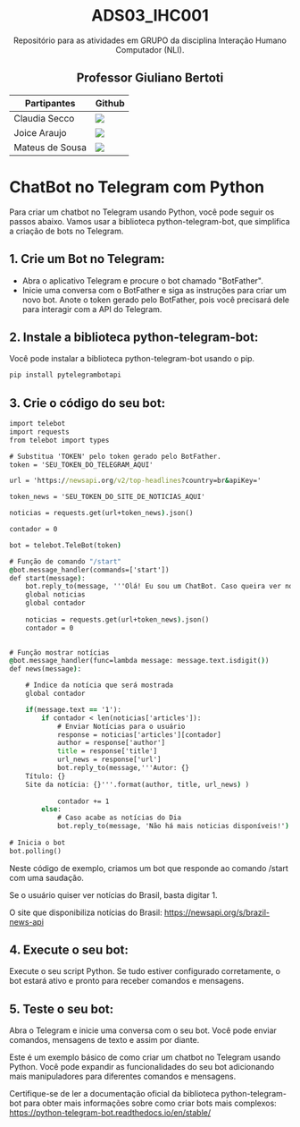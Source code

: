 <div align="center">

# ADS03_IHC001

Repositório para as atividades em GRUPO da disciplina Interação Humano Computador (NLI).

## Professor Giuliano Bertoti

| Partipantes | Github |
| --------- | --------- |
| Claudia Secco | <a href="https://github.com/ClaudiaCBS" target="_blanck"><img src = "https://img.shields.io/badge/GitHub-100000?style=for-the-badge&logo=github&logoColor=white" target="_blank"></a> |
| Joice Araujo | <a href="https://github.com/Joice-Araujo" target="_blanck"><img src = "https://img.shields.io/badge/GitHub-100000?style=for-the-badge&logo=github&logoColor=white" target="_blank"></a> |
| Mateus de Sousa | <a href="https://github.com/MateusdiSousa" target="_blanck"><img src = "https://img.shields.io/badge/GitHub-100000?style=for-the-badge&logo=github&logoColor=white" target="_blank"></a> |

</div>

# ChatBot no Telegram com Python
Para criar um chatbot no Telegram usando Python, você pode seguir os passos abaixo. Vamos usar a biblioteca python-telegram-bot, que simplifica a criação de bots no Telegram.

<span id="1">

## 1. Crie um Bot no Telegram:

* Abra o aplicativo Telegram e procure o bot chamado "BotFather".
* Inicie uma conversa com o BotFather e siga as instruções para criar um novo bot. Anote o token gerado pelo BotFather, pois você precisará dele para interagir com a API do Telegram.

## 2. Instale a biblioteca python-telegram-bot:

Você pode instalar a biblioteca python-telegram-bot usando o pip.

```cmd
pip install pytelegrambotapi
```

<span id="2">

## 3. Crie o código do seu bot:

```cmd
import telebot
import requests
from telebot import types

# Substitua 'TOKEN' pelo token gerado pelo BotFather.
token = 'SEU_TOKEN_DO_TELEGRAM_AQUI'

url = 'https://newsapi.org/v2/top-headlines?country=br&apiKey='

token_news = 'SEU_TOKEN_DO_SITE_DE_NOTICIAS_AQUI'

noticias = requests.get(url+token_news).json()

contador = 0

bot = telebot.TeleBot(token)

# Função de comando "/start"
@bot.message_handler(commands=['start'])
def start(message):
    bot.reply_to(message, '''Olá! Eu sou um ChatBot. Caso queira ver notícias digite 1''')
    global noticias
    global contador
    
    noticias = requests.get(url+token_news).json()
    contador = 0
    

# Função mostrar notícias
@bot.message_handler(func=lambda message: message.text.isdigit())
def news(message):    

    # Indice da notícia que será mostrada
    global contador

    if(message.text == '1'):
        if contador < len(noticias['articles']):
            # Enviar Notícias para o usuário
            response = noticias['articles'][contador]
            author = response['author']
            title = response['title']
            url_news = response['url']
            bot.reply_to(message,'''Autor: {}
    Título: {}
    Site da notícia: {}'''.format(author, title, url_news) )
            
            contador += 1
        else:
            # Caso acabe as notícias do Dia
            bot.reply_to(message, 'Não há mais noticias disponíveis!')
        
# Inicia o bot
bot.polling()
```

Neste código de exemplo, criamos um bot que responde ao comando /start com uma saudação.

Se o usuário quiser ver notícias do Brasil, basta digitar 1.

O site que disponibiliza notícias do Brasil: 
<a href="#1"> https://newsapi.org/s/brazil-news-api </a>


## 4. Execute o seu bot:

Execute o seu script Python. Se tudo estiver configurado corretamente, o bot estará ativo e pronto para receber comandos e mensagens.

## 5. Teste o seu bot:

Abra o Telegram e inicie uma conversa com o seu bot. Você pode enviar comandos, mensagens de texto e assim por diante.

Este é um exemplo básico de como criar um chatbot no Telegram usando Python. Você pode expandir as funcionalidades do seu bot adicionando mais manipuladores para diferentes comandos e mensagens.

Certifique-se de ler a documentação oficial da biblioteca python-telegram-bot para obter mais informações sobre como criar bots mais complexos: 
<a href="#1"> https://python-telegram-bot.readthedocs.io/en/stable/ </a>
